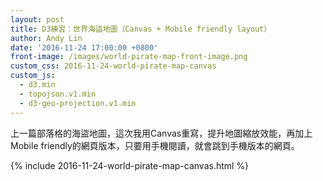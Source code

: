 ```yaml
---
layout: post
title: D3練習：世界海盜地圖（Canvas + Mobile friendly layout）
author: Andy Lin
date: '2016-11-24 17:00:00 +0800'
front-image: /images/world-pirate-map-front-image.png
custom_css: 2016-11-24-world-pirate-map-canvas
custom_js:
  - d3.min
  - topojson.v1.min
  - d3-geo-projection.v1.min
---
```




<!-- more -->

上一篇部落格的海盜地圖，這次我用Canvas重寫，提升地圖縮放效能，再加上Mobile friendly的網頁版本，只要用手機閱讀，就會跳到手機版本的網頁。

{% include 2016-11-24-world-pirate-map-canvas.html %}
